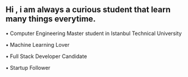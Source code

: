## Hi , i am always a curious student that learn many things everytime.

• Computer Engineering Master student in Istanbul Technical University

• Machine Learning Lover

• Full Stack Developer Candidate

• Startup Follower
